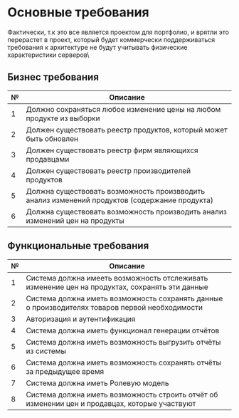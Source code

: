 # Основные требования 
Фактически, т.к это все является проектом для портфолио, и врятли это перерастет в проект, который будет коммерчески поддерживаться требования к архитектуре не будут учитывать физические характеристики серверов\
## Бизнес требования 
|№| Описание | 
|---|---|
| 1 | Должно сохраняться любое изменение цены на любом продукте из выборки|
| 2 | Должен существовать реестр продуктов, который может быть обновлен| 
| 3 | Должен существовать реестр фирм являющихся продавцами| 
| 4 | Должен существовать реестр производителей продуктов|
| 5 | Должна существовать возможность произвводить анализ изменений продуктов (содержание продукта)| 
| 6 | Должна существовать возможность производить анализ изменений цен на продукты |

## Функциональные требования 

| № | Описание | 
|---|---| 
| 1 | Система должна имееть возможность отслеживать изменение цен на продуктах, сохранять эти данные |
| 2 | Система должна иметь возможность сохранять данные о производителях товаров первой необходимости | 
| 3 | Авторизация и аутентификация | 
| 4 | Система должна иметь функционал генерации отчётов |
| 5 | Система должна иметь возможность выгрузить отчёты из системы|
| 6 | Система должна иметь возможность сохранять отчёты за предыдущее время | 
| 7 | Система должна иметь Ролевую модель|
| 8 | Система должна иметь возможность строить отчёт об изменении цен и продавцах, которые участвуют  | 
